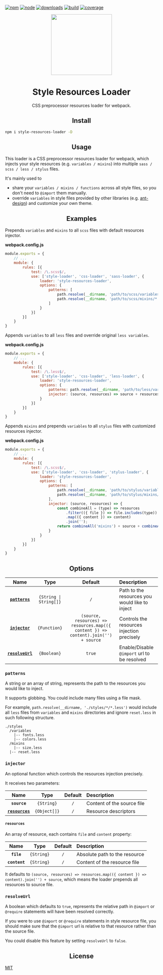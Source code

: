 [![npm][npm]][npm-url]
[![node][node]][node-url]
[![downloads][downloads]][downloads-url]
[![build][build]][build-url]
[![coverage][coverage]][coverage-url]

<div align="center">
  <a href="https://github.com/webpack/webpack">
    <img
        width="200"
        height="200"
        src="https://webpack.js.org/assets/icon-square-big.svg"
    >
  </a>
  <h1>Style Resources Loader</h1>
  <p>CSS preprocessor resources loader for webpack.</p>
</div>


<h2 align="center">Install</h2>

```bash
npm i style-resources-loader -D
```

<h2 align="center">Usage</h2>

This loader is a CSS preprocessor resources loader for webpack, which injects your style resources (e.g. `variables / mixins`) into multiple `sass / scss / less / stylus` files.

It's mainly used to
 - share your `variables / mixins / functions` across all style files, so you don't need to `@import` them manually.
 - override `variables` in style files provided by other libraries (e.g. [ant-design](https://github.com/ant-design/ant-design)) and customize your own theme.

<h2 align="center">Examples</h2>

Prepends `variables` and `mixins` to all `scss` files with default resources injector.

**webpack.config.js**
``` js
module.exports = {
    // ...
    module: {
        rules: [{
            test: /\.scss$/,
            use: ['style-loader', 'css-loader', 'sass-loader', {
                loader: 'style-resources-loader',
                options: {
                    patterns: [
                        path.resolve(__dirname, 'path/to/scss/variables/*.scss'),
                        path.resolve(__dirname, 'path/to/scss/mixins/*.scss'),
                    ]
                }
            }]
        }]
    }
}
```

Appends `variables` to all `less` files and override original `less variables`.

**webpack.config.js**
```js
module.exports = {
    // ...
    module: {
        rules: [{
            test: /\.less$/,
            use: ['style-loader', 'css-loader', 'less-loader', {
                loader: 'style-resources-loader',
                options: {
                    patterns: path.resolve(__dirname, 'path/to/less/variables/*.less'),
                    injector: (source, resources) => source + resources.map(({ content }) => content).join('')
                }
            }]
        }]
    }
}
```

Appends `mixins` and prepends `variables` to all `stylus` files with customized resources injector.

**webpack.config.js**
``` js
module.exports = {
    // ...
    module: {
        rules: [{
            test: /\.scss$/,
            use: ['style-loader', 'css-loader', 'stylus-loader', {
                loader: 'style-resources-loader',
                options: {
                    patterns: [
                        path.resolve(__dirname, 'path/to/stylus/variables/*.styl'),
                        path.resolve(__dirname, 'path/to/stylus/mixins/*.styl')
                    ],
                    injector: (source, resources) => {
                        const combineAll = (type) => resources
                            .filter(({ file }) => file.includes(type))
                            .map(({ content }) => content)
                            .join('');
                        return combineAll('mixins') + source + combineAll('variables');
                    }
                }
            }]
        }]
    }
}
```

<h2 align="center">Options</h2>

|Name|Type|Default|Description|
|:--:|:--:|:-----:|:----------|
|**[`patterns`](#patterns)**|`{String \| String[]}`|`/`|Path to the resources you would like to inject|
|**[`injector`](#injector)**|`{Function}`|`(source, resources) => resources.map(({ content }) => content).join('') + source`|Controls the resources injection precisely|
|**[`resolveUrl`](#resolveurl)**|`{Boolean}`|`true`|Enable/Disable `@import` url to be resolved|

### `patterns`

A string or an array of string, represents the path to the resources you would like to inject.

It supports globbing. You could include many files using a file mask.

For example, `path.resolve(__dirname, './styles/*/*.less')` would include all `less` files from `variables` and `mixins` directories and ignore `reset.less` in such following structure.

```
./styles
  /variables
    |-- fonts.less
    |-- colors.less
  /mixins
    |-- size.less
  |-- reset.less
```

### `injector`

An optional function which controls the resources injection precisely.

It receives two parameters:

|Name|Type|Default|Description|
|:--:|:--:|:-----:|:----------|
|**`source`**|`{String}`|`/`|Content of the source file|
|**[`resources`](#resources)**|`{Object[]}`|`/`|Resource descriptors|

#### `resources`

An array of resource, each contains `file` and `content` property:

|Name|Type|Default|Description|
|:--:|:--:|:-----:|:----------|
|**`file`**|`{String}`|`/`|Absolute path to the resource|
|**`content`**|`{String}`|`/`|Content of the resource file|

It defaults to `(source, resources) => resources.map(({ content }) => content).join('') + source`, which means the loader prepends all resources to source file.

### `resolveUrl`

A boolean which defaults to `true`, represents the relative path in `@import` or `@require` statements will have been resolved correctly.

If you were to use `@import` or `@require` statements in style resource file, you should make sure that the `@import` url is relative to that resource rather than the source file.

You could disable this feature by setting `resolveUrl` to `false`.

<h2 align="center">License</h2>

[MIT](http://www.opensource.org/licenses/mit-license.php)

[npm]: https://img.shields.io/npm/v/style-resources-loader.svg?style=flat-square
[npm-url]: https://www.npmjs.com/package/style-resources-loader
[node]: https://img.shields.io/node/v/style-resources-loader.svg
[node-url]: https://nodejs.org
[downloads]: https://img.shields.io/npm/dm/style-resources-loader.svg?style=flat-square
[downloads-url]: https://www.npmjs.com/package/style-resources-loader
[build]: https://img.shields.io/travis/yenshih/style-resources-loader/master.svg?style=flat-square
[build-url]: https://travis-ci.org/yenshih/style-resources-loader
[coverage]: https://img.shields.io/coveralls/yenshih/style-resources-loader/master.svg?style=flat
[coverage-url]: https://coveralls.io/github/yenshih/style-resources-loader?branch=master
